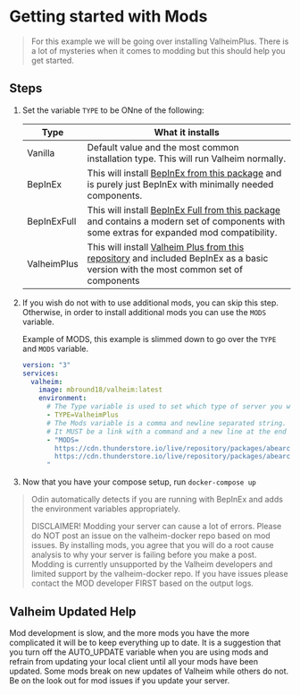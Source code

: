 # Getting started with Mods

> For this example we will be going over installing ValheimPlus. There is a lot of mysteries when it comes to modding but this should help you get started.

## Steps

1. Set the variable `TYPE` to be ONne of the following:

   | Type        | What it installs                                                                                                                                                                                                 |
   | ----------- | ---------------------------------------------------------------------------------------------------------------------------------------------------------------------------------------------------------------- |
   | Vanilla     | Default value and the most common installation type. This will run Valheim normally.                                                                                                                             |
   | BepInEx     | This will install [BepInEx from this package](https://valheim.thunderstore.io/package/denikson/BepInExPack_Valheim/) and is purely just BepInEx with minimally needed components.                                |
   | BepInExFull | This will install [BepInEx Full from this package](https://valheim.thunderstore.io/package/1F31A/BepInEx_Valheim_Full/) and contains a modern set of components with some extras for expanded mod compatibility. |
   | ValheimPlus | This will install [Valheim Plus from this repository](https://github.com/valheimPlus/ValheimPlus) and included BepInEx as a basic version with the most common set of components                                 |

2. If you wish do not with to use additional mods, you can skip this step. Otherwise, in order to install additional mods you can use the `MODS` variable.

   Example of MODS, this example is slimmed down to go over the `TYPE` and `MODS` variable.

   ```yaml
   version: "3"
   services:
     valheim:
       image: mbround18/valheim:latest
       environment:
         # The Type variable is used to set which type of server you would like to run.
         - TYPE=ValheimPlus
         # The Mods variable is a comma and newline separated string.
         # It MUST be a link with a command and a new line at the end to be valid.
         - "MODS=
           https://cdn.thunderstore.io/live/repository/packages/abearcodes-SimpleRecycling-0.0.10.zip,
           https://cdn.thunderstore.io/live/repository/packages/abearcodes-CraftingWithContainers-1.0.9.zip
         "
   ```

3. Now that you have your compose setup, run `docker-compose up`

> Odin automatically detects if you are running with BepInEx and adds the environment variables appropriately.
>
> DISCLAIMER! Modding your server can cause a lot of errors.
> Please do NOT post an issue on the valheim-docker repo based on mod issues.
> By installing mods, you agree that you will do a root cause analysis to why your server is failing before you make a post.
> Modding is currently unsupported by the Valheim developers and limited support by the valheim-docker repo.
> If you have issues please contact the MOD developer FIRST based on the output logs.

## Valheim Updated Help

Mod development is slow, and the more mods you have the more complicated it will be to keep everything up to date.
It is a suggestion that you turn off the AUTO_UPDATE variable when you are using mods and refrain from updating your local client until all your mods have been updated.
Some mods break on new updates of Valheim while others do not. Be on the look out for mod issues if you update your server.
